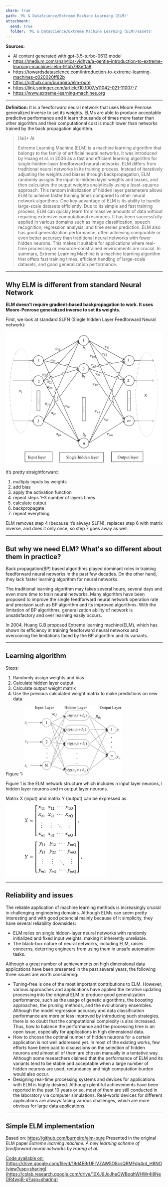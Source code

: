```yaml
---
share: true
path: 'ML & DataScience/Extreme Machine Learning (ELM)'
attachment:
  send: true
  folder: 'ML & DataScience/Extreme Machine Learning (ELM)/assets'
---
```


**Sources:**
- AI content generated with gpt-3.5-turbo-0613 model
- https://medium.com/analytics-vidhya/a-gentle-introduction-to-extreme-learning-machines-elm-91bb793effa8
- https://towardsdatascience.com/introduction-to-extreme-learning-machines-c020020ff82b
- https://github.com/burnpiro/elm-pure
- https://link.springer.com/article/10.1007/s11042-021-11007-7
- https://www.extreme-learning-machines.org

---

**Definition:** 
It is a feedforward neural network that uses Moore Penrose generalized inverse to set its weights. ELMs are able to produce acceptable predictive performance and it learn thousands of times more faster than other algorithm and their computational cost is much lower than networks trained by the back propagation algorithm.

> [!ai]+ AI
>
> Extreme Learning Machine (ELM) is a machine learning algorithm that belongs to the family of artificial neural networks. It was introduced by Huang et al. in 2006 as a fast and efficient learning algorithm for single-hidden-layer feedforward neural networks.
> ELM differs from traditional neural networks in its training process. Instead of iteratively adjusting the weights and biases through backpropagation, ELM randomly assigns the input-to-hidden layer weights and biases, and then calculates the output weights analytically using a least-squares approach. This random initialization of hidden layer parameters allows ELM to achieve faster training times compared to other neural network algorithms.
> One key advantage of ELM is its ability to handle large-scale datasets efficiently. Due to its simple and fast training process, ELM can quickly learn from massive amounts of data without requiring extensive computational resources. It has been successfully applied in various domains such as image classification, speech recognition, regression analysis, and time series prediction.
> ELM also has good generalization performance, often achieving comparable or even better accuracy than traditional neural networks with fewer hidden neurons. This makes it suitable for applications where real-time processing or resource-constrained environments are crucial.
> In summary, Extreme Learning Machine is a machine learning algorithm that offers fast training times, efficient handling of large-scale datasets, and good generalization performance.

---
## Why ELM is different from standard Neural Network

**ELM doesn’t require gradient-based backpropagation to work. It uses Moore-Penrose generalized inverse to set its weights.**

First, we look at standard SLFN (Single hidden Layer Feedforward Neural network):

![](assets/Extreme%20Machine%20Learning%20(ELM)%20-%20ELM%20model%20explanation.png)

It’s pretty straightforward:
1. multiply inputs by weights
2. add bias
3. apply the activation function
4. repeat steps 1–3 number of layers times
5. calculate output
6. backpropagate
7. repeat everything

ELM removes step 4 (because it’s always SLFN), replaces step 6 with matrix inverse, and does it only once, so step 7 goes away as well.

---
## But why we need ELM? What's so different about them in practice?

Back propagation(BP) based algorithms played dominant roles in training feedforward neural networks in the past few decades. On the other hand, they lack faster learning algorithm for neural networks. 

The traditional learning algorithm may takes several hours, several days and even more time to train neural networks. Many algorithm have been proposed to improve the single feedforward neural network operation rate and precision such as BP algorithm and its improved algorithms. With the limitation of BP algorithms, generalization ability of network is unsatisfactory and over learning easily occurs. 

In 2004, Huang G.B proposed Extreme learning machine(ELM), which has shown its efficiency in training feedforward neural networks and overcoming the limitations faced by the BP algorithm and its variants.

---
## Learning algorithm

Steps:
1. Randomly assign weights and bias
2. Calculate hidden layer output
3. Calculate output weight matrix
4. Use the previous calculated weight matrix to make predictions on new data

Figure 1:
![300](assets/Extreme%20Machine%20Learning%20(ELM)%20-%20model%20explanation%202.png)

Figure 1 is the ELM network structure which includes n input layer neurons, l hidden layer neurons and m output layer neurons. 

Matrix X (input) and matrix Y (output) can be expressed as:
![](assets/Extreme%20Machine%20Learning%20(ELM)%20-%20matrixes.png)

---
## Reliability and issues

The reliable application of machine learning methods is increasingly crucial in challenging engineering domains. Although ELMs can seem pretty interesting and with good potencial mainly because of it simplicity, they have several reliability downsides:
- ELM relies on single hidden-layer neural networks with randomly initialized and fixed input weights, making it inherently unreliable.
- The black-box nature of neural networks, including ELM, raises concerns, deterring engineers from using them in unsafe automation tasks.

Although a great number of achievements on high dimensional data applications have been presented in the past several years, the following three issues are worth considering:
- Tuning-free is one of the most important contributions to ELM. However, various approaches and applications have applied the iterative updating processing into the original ELM to produce good generalization performance, such as the usage of genetic algorithms, the boosting approaches, the pruning methods, and the evolutionary ensembles. Although the model regression accuracy and data classification performance are more or less improved by introducing such strategies, there is no doubt that the computational complexity is also increased. Thus, how to balance the performance and the processing time is an open issue, especially for applications in high dimensional data.
- How to choose the optimal number of hidden neurons for a certain application is not well addressed yet. In most of the existing works, few efforts have been paid to discussions on the selection of hidden neurons and almost all of them are chosen manually in a tentative way. Although some researchers claimed that the performance of ELM and its variants tend to be stable and acceptable when a large number of hidden neurons are used, redundancy and high computation burden would also occur.
- Designing real-time processing systems and devices for applications with ELM is highly desired. Although plentiful achievements have been reported in the past 10 years or so, most of them are still conducted in the laboratory via computer simulations. Real-world devices for different applications are always facing various challenges, which are more obvious for large data applications.

---
## Simple ELM implementation

Based on: https://github.com/burnpiro/elm-pure
Presented in the original ELM paper *Extreme learning machine: A new learning scheme of feedforward neural networks by Huang et al.* 


<ins>Code available on:</ins> 
	[https://drive.google.com/file/d/18d4EBrUFrVZAW5O8csQRMFdg4rd_H8NO/view?usp=sharing](https://colab.research.google.com/drive/10XJ9JoJheOWBoghWHWr4l8NeGR4wqB-p?usp=sharing)